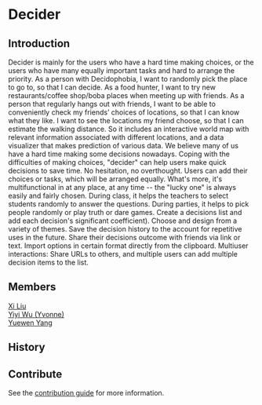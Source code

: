 # Decider

## Introduction
Decider is mainly for the users who have a hard time making choices, or the users who have many equally important tasks and hard to arrange the priority. As a person with Decidophobia, I want to randomly pick the place to go to, so that I can decide. As a food hunter, I want to try new restaurants/coffee shop/boba places when meeting up with friends. As a person that regularly hangs out with friends, I want to be able to conveniently check my friends’ choices of locations, so that I can know what they like. I want to see the locations my friend choose, so that I can estimate the walking distance. So it includes an interactive world map with relevant information associated with different locations, and a data visualizer that makes prediction of various data. We believe many of us have a hard time making some decisions nowadays. Coping with the difficulties of making choices, "decider" can help users make quick decisions to save time. No hesitation, no overthought. Users can add their choices or tasks, which will be arranged equally. What's more, it's multifunctional in at any place, at any time -- the "lucky one" is always easily and fairly chosen. During class, it helps the teachers to select students randomly to answer the questions. During parties, it helps to pick people randomly or play truth or dare games. Create a decisions list and add each decision's significant coefficient). Choose and design from a variety of themes. Save the decision history to the account for repetitive uses in the future. Share their decisions outcome with friends via link or text. Import options in certain format directly from the clipboard. Multiuser interactions: Share URLs to others, and multiple users can add multiple decision items to the list.

## Members
[Xi Liu](https://github.com/xi-liu-cs)</br>
[Yiyi Wu (Yvonne)](https://github.com/Yvonne511)</br>
[Yuewen Yang](https://github.com/kapa-moon)</br>

## History

## Contribute
See the [contribution guide](CONTRIBUTING.md) for more information.
